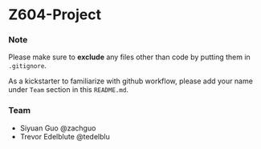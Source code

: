 Z604-Project
============

### Note

Please make sure to **exclude** any files other than code by putting them in `.gitignore`.

As a kickstarter to familiarize with github workflow, please add your name under `Team` section in this `README.md`.

### Team
* Siyuan Guo @zachguo
* Trevor Edelblute @tedelblu
